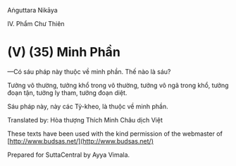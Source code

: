 Aṅguttara Nikāya

IV. Phẩm Chư Thiên

# (V) (35) Minh Phần

—Có sáu pháp này thuộc về minh phần. Thế nào là sáu?

Tưởng vô thường, tưởng khổ trong vô thường, tưởng vô ngã trong khổ, tưởng đoạn tận, tưởng ly tham, tưởng đoạn diệt.

Sáu pháp này, này các Tỷ-kheo, là thuộc về minh phần.

Translated by: Hòa thượng Thích Minh Châu dịch Việt

These texts have been used with the kind permission of the webmaster of [http://www.budsas.net/](http://www.budsas.net/)

Prepared for SuttaCentral by Ayya Vimala.